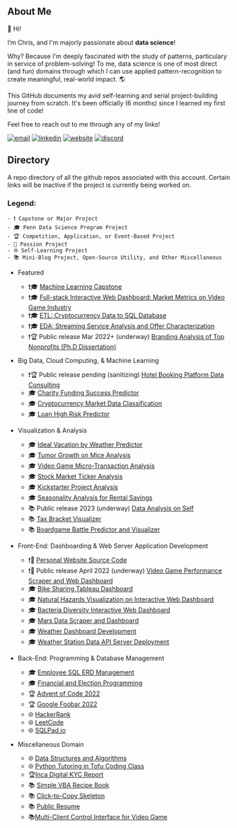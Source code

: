 ## About Me

👋 Hi! 

I’m Chris, and I'm majorly passionate about **data science**!

Why? Because I'm deeply fascinated with the study of patterns, particulary in service of problem-solving! To me, data science is one of most direct (and fun) domains through which I can use applied pattern-recognition to create meaningful, real-world impact. 🌎 

This GitHub documents my avid self-learning and serial project-building journey from scratch. It's been officially (6 months) since I learned my first line of code!

Feel free to reach out to me through any of my links!

[![email](https://img.shields.io/badge/Gmail-D14836?style=for-the-badge&logo=gmail&logoColor=white)](mailto:christopherdenq@gmail.com) [![linkedin](https://img.shields.io/badge/LinkedIn-0077B5?style=for-the-badge&logo=linkedin&logoColor=white)](https://www.linkedin.com/in/christopherdenq/) [![website](https://img.shields.io/badge/Blogger-FF5722?style=for-the-badge&logo=blogger&logoColor=white)](https://cdenq.github.io/) [![discord](https://img.shields.io/badge/Discord-7289DA?style=for-the-badge&logo=discord&logoColor=white)](https://discordapp.com/users/122537517835616257)

## Directory

A repo directory of all the github repos associated with this account. Certain links will be inactive if the project is currently being worked on. 

### Legend: 
    - ❗ Capstone or Major Project
    - 🎓 Penn Data Science Program Project
    - 🏆 Competition, Application, or Event-Based Project
    - 💙 Passion Project
    - 🌐 Self-Learning Project
    - 📚 Mini-Blog Project, Open-Source Utility, and Other Miscellaneous 

- Featured
    - ❗🎓 [Machine Learning Capstone](https://github.com/cdenq/mushroom-edibility-predictor-web-app)
    - ❗🎓 [Full-stack Interactive Web Dashboard: Market Metrics on Video Game Industry](https://github.com/cdenq/web-dashboard-of-video-game-industry)
    - ❗🎓 [ETL: Cryptocurrency Data to SQL Database](https://github.com/cdenq/etl-pipeline-on-crypto-data)
    - ❗🎓 [EDA: Streaming Service Analysis and Offer Characterization](https://github.com/cdenq/streaming-service-analysis-and-offer-characterization)
    - ❗🏆 Public release Mar 2022+ (underway) [Branding Analysis of Top Nonprofits (Ph.D Dissertation)](https://github.com/cdenq/branding-analysis-of-top-nonprofit-phd-dissertation)

- Big Data, Cloud Computing, & Machine Learning
    - ❗🏆 Public release pending (sanitizing) [Hotel Booking Platform Data Consulting](https://github.com/cdenq/hotel-booking-platform-data-consulting)
    - 🎓 [Charity Funding Success Predictor](https://github.com/cdenq/charity-funding-success-predictor)
    - 🎓 [Cryptocurrency Market Data Classification](https://github.com/cdenq/cryptocurrency-market-data-classification)
    - 🎓 [Loan High Risk Predictor](https://github.com/cdenq/loan-high-risk-predicter)

- Visualization & Analysis
    - 🎓 [Ideal Vacation by Weather Predictor](https://github.com/cdenq/ideal-vacation-by-weather-predictor)
    - 🎓 [Tumor Growth on Mice Analysis](https://github.com/cdenq/tumor-growth-on-mice-analysis)
    - 🎓 [Video Game Micro-Transaction Analysis](https://github.com/cdenq/video-game-micro-transaction-analysis)
    - 🎓 [Stock Market Ticker Analysis](https://github.com/cdenq/stock-market-ticker-analysis)
    - 🎓 [Kickstarter Project Analysis](https://github.com/cdenq/kickstarter-project-analysis)
    - 🎓 [Seasonality Analysis for Rental Savings](https://github.com/cdenq/seasonality-analysis-for-rental-savings)
    - 📚 Public release 2023 (underway) [Data Analysis on Self](https://github.com/cdenq/data-analysis-on-myself-p1)
    - 📚 [Tax Bracket Visualizer](https://github.com/cdenq/tax-bracket-visualization)
    - 📚 [Boardgame Battle Predictor and Visualizer](https://github.com/cdenq/boardgame-battle-predictor-visualizer)

- Front-End: Dashboarding & Web Server Application Development
    - ❗💙 [Personal Website Source Code](https://github.com/cdenq/cdenq.github.io)
    - ❗💙 Public release April 2022 (underway) [Video Game Performance Scraper and Web Dashboard](https://github.com/cdenq/video-game-performance-scraper-and-web-dashboard)
    - 🎓 [Bike Sharing Tableau Dashboard](https://github.com/cdenq/bike-sharing-tableau-dashboard) 
    - 🎓 [Natural Hazards Visualization on Interactive Web Dashboard](https://github.com/cdenq/natural-hazard-visualization-interactive-web-dashboard)
    - 🎓 [Bacteria Diversity Interactive Web Dashboard](https://github.com/cdenq/bacteria-diversity-interactive-web-dashboard)
    - 🎓 [Mars Data Scraper and Dashboard](https://github.com/cdenq/mars-data-scraper-and-dashboard)
    - 🎓 [Weather Dashboard Development](https://github.com/cdenq/web-dashboard-on-weather-data) 
    - 🎓 [Weather Station Data API Server Deployment](https://github.com/cdenq/weather-station-data-api-deployment)

- Back-End: Programming & Database Management
    - 🎓 [Employee SQL ERD Management](https://github.com/cdenq/employee-sql-erd-management)
    - 🎓 [Financial and Election Programming](https://github.com/cdenq/financial-and-election-data-programming)
    - 🏆 [Advent of Code 2022](https://github.com/cdenq/my-advent-of-code-2021-solves)
    - 🏆 [Google Foobar 2022](https://github.com/cdenq/my-google-foobar-solves)
    - 🌐 [HackerRank](https://github.com/cdenq/my-hackerrank-solves)
    - 🌐 [LeetCode](https://github.com/cdenq/my-leetcode-solves)
    - 🌐 [SQLPad.io](https://github.com/cdenq/my-sqlpad-io-solves)

- Miscellaneous Domain
    - 🌐 [Data Structures and Algorithms](https://github.com/cdenq/my-ds-algo-repo)
    - 🌐 [Python Tutoring in Tofu Coding Class](https://github.com/cdenq/tofu-coding-class)
    - 🏆[Inca Digital KYC Report](https://github.com/cdenq/inca-digital-remittance-kyc-report)
    - 📚 [Simple VBA Recipe Book](https://github.com/cdenq/simple-vba-recipe-book)
    - 📚 [Click-to-Copy Skeleton](https://github.com/cdenq/click-to-copy-skeleton)
    - 📚 [Public Resume](https://github.com/cdenq/denq-resume)
    - 📚[Multi-Client Control Interface for Video Game](https://github.com/cdenq/videogame-multi-client-control-interface)
